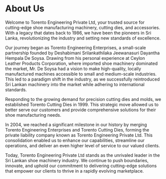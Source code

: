 # About Us
Welcome to Torento Engineering Private Ltd, your trusted source for cutting-edge shoe manufacturing machinery, cutting dies, and accessories. With a legacy that dates back to 1986, we have been the pioneers in Sri Lanka, revolutionizing the industry and setting new standards of excellence.

Our journey began as Torento Engineering Enterprises, a small-scale partnership founded by Deshabimani Srilankathilaka Jeewanasuri Dayantha Hempala De Soysa. Drawing from his personal experience at Ceylon Leather Products Corporation, where imported shoe machinery dominated the market, Mr. De Soysa had a vision to make high-quality, locally manufactured machines accessible to small and medium-scale industries. This led to a paradigm shift in the industry, as we successfully reintroduced Sri Lankan machinery into the market while adhering to international standards.

Responding to the growing demand for precision cutting dies and molds, we established Torento Cutting Dies in 1999. This strategic move allowed us to better serve our customers and provide comprehensive solutions for their shoe manufacturing needs.

In 2004, we reached a significant milestone in our history by merging Torento Engineering Enterprises and Torento Cutting Dies, forming the private liability company known as Torento Engineering Private Ltd. This consolidation enabled us to enhance our capabilities, streamline our operations, and deliver an even higher level of service to our valued clients.

Today, Torento Engineering Private Ltd stands as the unrivaled leader in the Sri Lankan shoe machinery industry. We continue to push boundaries, innovate, and uphold our commitment to delivering cutting-edge solutions that empower our clients to thrive in a rapidly evolving marketplace.
